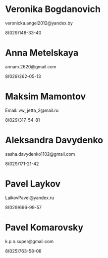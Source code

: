<h1>Veronika Bogdanovich</h1>
<p>veronicka.angel2012@yandex.by </p>
<p>8(029)148-33-40 </p>
<h1>Anna Metelskaya </h1>
<p>annam.2620@gmail.com </p>
<p>8(029)262-05-13 </p>
<h1>Maksim Mamontov </h1>
<p>Email: vw_jetta_2@mail.ru </p>
<p>8(029)317-54-81 </p>
<h1>Aleksandra Davydenko</h1>
<p>sasha.davydenko1102@gmail.com </p>
<p>8(029)171-21-42 </p>
<h1>Pavel Laykov</h1>
<p>LaikovPavel@yandex.ru </p>
<p>8(029)696-99-57 </p>
<h1>Pavel Komarovsky</h1>
<p>k.p.n.super@gmail.com </p>
<p>8(025)763-58-08 </p>
